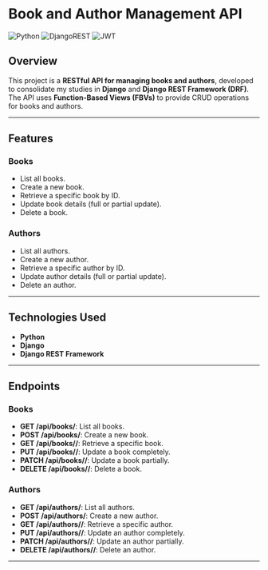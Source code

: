 # Book and Author Management API

![Python](https://img.shields.io/badge/python-3670A0?style=for-the-badge&logo=python&logoColor=ffdd54) ![DjangoREST](https://img.shields.io/badge/DJANGO-REST-ff1709?style=for-the-badge&logo=django&logoColor=white&color=ff1709&labelColor=gray) ![JWT](https://img.shields.io/badge/JWT-black?style=for-the-badge&logo=JSON%20web%20tokens)

## Overview
This project is a **RESTful API for managing books and authors**, developed to consolidate my studies in **Django** and **Django REST Framework (DRF)**. The API uses **Function-Based Views (FBVs)** to provide CRUD operations for books and authors.

---

## Features

### Books
- List all books.
- Create a new book.
- Retrieve a specific book by ID.
- Update book details (full or partial update).
- Delete a book.

### Authors
- List all authors.
- Create a new author.
- Retrieve a specific author by ID.
- Update author details (full or partial update).
- Delete an author.

---

## Technologies Used
- **Python**
- **Django**
- **Django REST Framework**

---

## Endpoints

### Books
- **GET /api/books/**: List all books.
- **POST /api/books/**: Create a new book.
- **GET /api/books/<id>/**: Retrieve a specific book.
- **PUT /api/books/<id>/**: Update a book completely.
- **PATCH /api/books/<id>/**: Update a book partially.
- **DELETE /api/books/<id>/**: Delete a book.

### Authors
- **GET /api/authors/**: List all authors.
- **POST /api/authors/**: Create a new author.
- **GET /api/authors/<id>/**: Retrieve a specific author.
- **PUT /api/authors/<id>/**: Update an author completely.
- **PATCH /api/authors/<id>/**: Update an author partially.
- **DELETE /api/authors/<id>/**: Delete an author.

---

